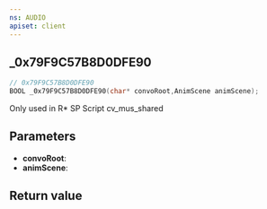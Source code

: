 ```yaml
---
ns: AUDIO
apiset: client
---
```

## _0x79F9C57B8D0DFE90

```c
// 0x79F9C57B8D0DFE90
BOOL _0x79F9C57B8D0DFE90(char* convoRoot,AnimScene animScene);
```

Only used in R* SP Script cv_mus_shared

## Parameters
* **convoRoot**:
* **animScene**:

## Return value